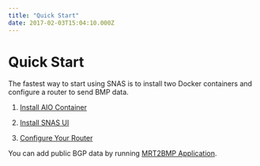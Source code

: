 ```yaml
---
title: "Quick Start"
date: 2017-02-03T15:04:10.000Z
---
```


Quick Start 
===========

<!--more-->

The fastest way to start using SNAS is to install two Docker containers and configure a router to send BMP data.

1. [Install AIO Container](install_aio)

2. [Install SNAS UI](install_ui)

3. [Configure Your Router](router_config)

You can add public BGP data by running [MRT2BMP Application](mrt2bmp).

